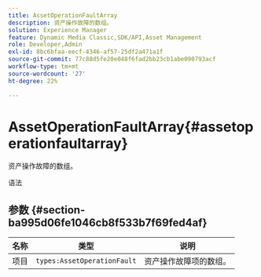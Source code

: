 ```yaml
---
title: AssetOperationFaultArray
description: 资产操作故障的数组。
solution: Experience Manager
feature: Dynamic Media Classic,SDK/API,Asset Management
role: Developer,Admin
exl-id: 8bc6bfaa-eecf-4346-af57-25df2a471a1f
source-git-commit: 77c88d5fe20e048f6fad2bb23cb1abe090793acf
workflow-type: tm+mt
source-wordcount: '27'
ht-degree: 22%

---
```


# AssetOperationFaultArray{#assetoperationfaultarray}

资产操作故障的数组。

语法

## 参数 {#section-ba995d06fe1046cb8f533b7f69fed4af}

| 名称 | 类型 | 说明 |
|---|---|---|
| 项目 | `types:AssetOperationFault` | 资产操作故障项的数组。 |
